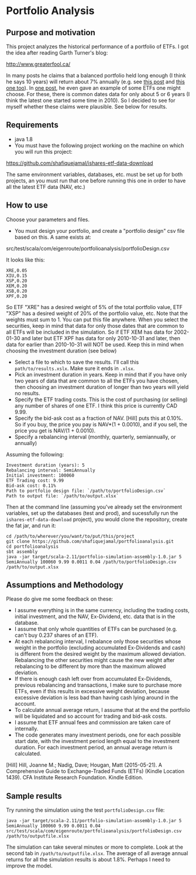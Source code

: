 # Portfolio Analysis

## Purpose and motivation

This project analyzes the historical performance of a portfolio of ETFs. I got the idea after reading Garth Turner's blog:

http://www.greaterfool.ca/

In many posts he claims that a balanced portfolio held long enough (I think he says 10 years) will return about 7% annually (e.g. see [this post](http://www.greaterfool.ca/2014/04/25/planning-6/) and [this one too](http://www.greaterfool.ca/2014/05/15/the-millennial-portfolio/)). In [one post](http://www.greaterfool.ca/2014/11/21/trust-4/), he even gave an example of some ETFs one might choose. For these, there is common dates data for only about 5 or 6 years (I think the latest one started some time in 2010). So I decided to see for myself whether these claims were plausible. See below for results.
 

## Requirements

- java 1.8
- You must have the following project working on the machine on which you will run this project:

https://github.com/shafiquejamal/ishares-etf-data-download

The same environment variables, databases, etc. must be set up for both projects, an you must run that one before running this one in order to have all the latest ETF data (NAV, etc.)

## How to use

Choose your parameters and files.

- You must design your portfolio, and create a "portfolio design" csv file based on this. A same exists at:
 
src/test/scala/com/eigenroute/portfolioanalysis/portfolioDesign.csv
 
It looks like this:

```
XRE,0.05
XIU,0.15
XSP,0.20
XEM,0.20
XSB,0.20
XPF,0.20
```

So ETF "XRE" has a desired weight of 5% of the total portfolio value, ETF "XSP" has a desired weight of 20% of the portfolio value, etc. Note that the weights must sum to 1. You can put this file anywhere. When you select the securities, keep in mind that data for only those dates that are common to all ETFs will be included in the simulation. So if ETF XEM has data for 2002-01-30 and later but ETF XPF has data for only 2010-10-31 and later, then data for earlier than 2010-10-31 will NOT be used. Keep this in mind when choosing the investment duration (see below)    

- Select a file to which to save the results. I'll call this `path/to/results.xslx`. Make sure it ends in `.xlsx`.
- Pick an investment duration in years. Keep in mind that if you have only two years of data that are common to all the ETFs you have chosen, then choosing an investment duration of longer than two years will yield no results.
- Specify the ETF trading costs. This is the cost of purchasing (or selling) any number of shares of one ETF. I think this price is currently CAD 9.99.
- Specify the bid-ask cost as a fraction of NAV. [Hill] puts this at 0.10%. So if you buy, the price you pay is NAV*(1 + 0.0010), and if you sell, the price you get is NAV/(1 + 0.0010).
- Specify a rebalancing interval (monthly, quarterly, semiannually, or annually)

Assuming the following:

```
Investment duration (years): 5
Rebalancing interval: SemiAnnually
Initial investment: 100060
ETF Trading cost: 9.99
Bid-ask cost: 0.11%
Path to portfolio design file: `/path/to/portfolioDesign.csv`
Path to output file: `/path/to/output.xlsx`
```

Then at the command line (assuming you've already set the environment variables, set up the databases (test and prod), and sucessfully run the `ishares-etf-data-download` project), you would clone the repository, create the fat jar, and run it:                                                 
                                                 
```
cd /path/to/wherever/you/want/to/put/this/project
git clone https://github.com/shafiquejamal/portfolioanalysis.git
cd portfolioanalysis
sbt assembly
java -jar target/scala-2.11/portfolio-simulation-assembly-1.0.jar 5 SemiAnnually 100060 9.99 0.0011 0.04 /path/to/portfolioDesign.csv /path/to/output.xlsx
```                                                 

## Assumptions and Methodology

Please do give me some feedback on these:

- I assume everything is in the same currency, including the trading costs, initial investment, and the NAV, Ex-Dividend, etc. data that is in the database.
- I assume that only whole quantities of ETFs can be purchased (e.g. can't buy 0.237 shares of an ETF).
- At each rebalancing interval, I rebalance only those securities whose weight in the portfolio (excluding accumulated Ex-Dividends and cash) is different from the desired weight by the maximum allowed deviation. Rebalancing the other securities might cause the new weight after rebalancing to be different by more than the maximum allowed deviation.
- If there is enough cash left over from accumulated Ex-Dividends, previous rebalancing and transactions, I make sure to purchase more ETFs, even if this results in excessive weight deviation, because excessive deviation is less bad than having cash lying around in the account.
- To calculate annual average return, I assume that at the end the portfolio will be liquidated and so account for trading and bid-ask costs.
- I assume that ETF annual fees and commission are taken care of internally.
- The code generates many investment periods, one for each possible start date, with the investment period length equal to the investment duration. For each investment period, an annual average return is calculated.  

[Hill] Hill, Joanne M.; Nadig, Dave; Hougan, Matt (2015-05-21). A Comprehensive Guide to Exchange-Traded Funds (ETFs) (Kindle Location 1439). CFA Institute Research Foundation. Kindle Edition.  

## Sample results

Try running the simulation using the test `portfolioDesign.csv` file:

```
java -jar target/scala-2.11/portfolio-simulation-assembly-1.0.jar 5 SemiAnnually 100060 9.99 0.0011 0.04 src/test/scala/com/eigenroute/portfolioanalysis/portfolioDesign.csv /path/to/outputfile.xlsx
```

The simulation can take several minutes or more to complete. Look at the second tab in `/path/to/outputfile.xlsx`. The average of all average annual returns for all the simulation results is about 1.8%. Perhaps I need to improve the model. 
